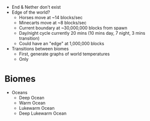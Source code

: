- End & Nether don't exist
- Edge of the world?
	- Horses move at ~14 blocks/sec
	- Minecarts move at ~8 blocks/sec
	- Current boundary at ~30,000,000 blocks from spawn
	- Day/night cycle currently 20 mins (10 mins day, 7 night, 3 mins transition)
	- Could have an "edge" at 1,000,000 blocks
- Transitions between biomes
	- First, generate graphs of world temperatures
	- Only 

# Biomes
- Oceans
	- Deep Ocean
	- Warm Ocean
	- Lukewarm Ocean
	- Deep Lukewarm Ocean